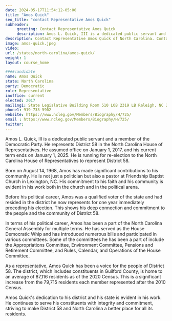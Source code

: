 ```yaml
---
date: 2024-05-17T11:54:12-05:00
title: "Amos Quick"
seo_title: "contact Representative Amos Quick"
subheader:
     greeting: Contact Representative Amos Quick
     description: Amos L. Quick, III is a dedicated public servant and a member of the Democratic Party. He represents District 58 in the North Carolina House of Representatives. He assumed office on January 1, 2017, and his current term ends on January 1, 2025.
description: Contact Representative Amos Quick of North Carolina. Contact information for Amos Quick includes email address, phone number, and mailing address.
image: amos-quick.jpeg
video:
url: /states/north-carolina/amos-quick/
weight: 1
layout: course_home

####candidate
name: Amos Quick
state: North Carolina
party: Democratic
role: Representative
inoffice: current
elected: 2017
mailing1: State Legislative Building Room 510 LOB 2319 LB Raleigh, NC 27601-1096
phone1: 919-733-5902
website: https://www.ncleg.gov/Members/Biography/H/725/
email : https://www.ncleg.gov/Members/Biography/H/725/
twitter: 
---
```

Amos L. Quick, III is a dedicated public servant and a member of the Democratic Party. He represents District 58 in the North Carolina House of Representatives. He assumed office on January 1, 2017, and his current term ends on January 1, 2025. He is running for re-election to the North Carolina House of Representatives to represent District 58.

Born on August 14, 1968, Amos has made significant contributions to his community. He is not just a politician but also a pastor at Friendship Baptist Church in Lexington, NC. His commitment to his faith and his community is evident in his work both in the church and in the political arena.

Before his political career, Amos was a qualified voter of the state and had resided in the district he now represents for one year immediately preceding his election. This shows his deep connection and commitment to the people and the community of District 58.

In terms of his political career, Amos has been a part of the North Carolina General Assembly for multiple terms. He has served as the House Democratic Whip and has introduced numerous bills and participated in various committees. Some of the committees he has been a part of include the Appropriations Committee, Environment Committee, Pensions and Retirement Committee, and Rules, Calendar, and Operations of the House Committee.

As a representative, Amos Quick has been a voice for the people of District 58. The district, which includes constituents in Guilford County, is home to an average of 87,116 residents as of the 2020 Census. This is a significant increase from the 79,715 residents each member represented after the 2010 Census.

Amos Quick's dedication to his district and his state is evident in his work. He continues to serve his constituents with integrity and commitment, striving to make District 58 and North Carolina a better place for all its residents.

